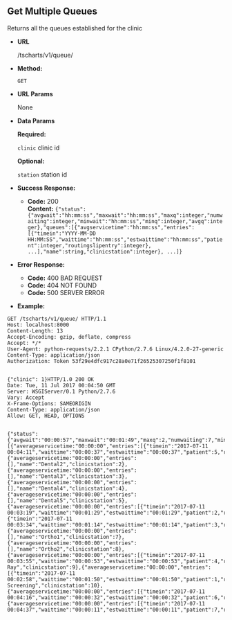 **Get Multiple Queues**
----
  Returns all the queues established for the clinic

* **URL**

  /tscharts/v1/queue/

* **Method:**

  `GET`
  
*  **URL Params**

   None

* **Data Params**

   **Required:**
 
   `clinic` clinic id<br />

   **Optional:**
 
   `station` station id<br />

* **Success Response:**

  * **Code:** 200 <br />
    **Content:** `{"status":{"avgwait":"hh:mm:ss","maxwait":"hh:mm:ss","maxq":integer,"numwaiting":integer,"minwait":"hh:mm:ss","minq":integer,"avgq":integer},"queues":[{"avgservicetime":"hh:mm:ss","entries":[{"timein":"YYYY-MM-DD HH:MM:SS","waittime":"hh:mm:ss","estwaittime":"hh:mm:ss","patient":integer,"routingslipentry":integer}, ...],"name":string,"clinicstation":integer}, ...]}`
 
* **Error Response:**

  * **Code:** 400 BAD REQUEST<br />
  * **Code:** 404 NOT FOUND<br />
  * **Code:** 500 SERVER ERROR

* **Example:**

```
GET /tscharts/v1/queue/ HTTP/1.1
Host: localhost:8000
Content-Length: 13
Accept-Encoding: gzip, deflate, compress
Accept: */*
User-Agent: python-requests/2.2.1 CPython/2.7.6 Linux/4.2.0-27-generic
Content-Type: application/json
Authorization: Token 53f29e4dfc917c28a0e71f26525307250f1f8101


{"clinic": 1}HTTP/1.0 200 OK
Date: Tue, 11 Jul 2017 00:04:50 GMT
Server: WSGIServer/0.1 Python/2.7.6
Vary: Accept
X-Frame-Options: SAMEORIGIN
Content-Type: application/json
Allow: GET, HEAD, OPTIONS


{"status":{"avgwait":"00:00:57","maxwait":"00:01:49","maxq":2,"numwaiting":7,"minwait":"00:00:10","minq":1,"avgq":1},"queues":[{"averageservicetime:"00:00:00","entries":[{"timein":"2017-07-11 00:04:11","waittime":"00:00:37","estwaittime":"00:00:37","patient":5,"routingslipentry":11}],"name":"Dental1","clinicstation":1},{"averageservicetime:"00:00:00","entries":[],"name":"Dental2","clinicstation":2},{"averageservicetime:"00:00:00","entries":[],"name":"Dental3","clinicstation":3},{"averageservicetime:"00:00:00","entries":[],"name":"Dental4","clinicstation":4},{"averageservicetime:"00:00:00","entries":[],"name":"Dental5","clinicstation":5},{"averageservicetime:"00:00:00","entries":[{"timein":"2017-07-11 00:03:19","waittime":"00:01:29","estwaittime":"00:01:29","patient":2,"routingslipentry":3},{"timein":"2017-07-11 00:03:34","waittime":"00:01:14","estwaittime":"00:01:14","patient":3,"routingslipentry":6}],"name":"ENT","clinicstation":6},{"averageservicetime:"00:00:00","entries":[],"name":"Ortho1","clinicstation":7},{"averageservicetime:"00:00:00","entries":[],"name":"Ortho2","clinicstation":8},{"averageservicetime:"00:00:00","entries":[{"timein":"2017-07-11 00:03:55","waittime":"00:00:53","estwaittime":"00:00:53","patient":4,"routingslipentry":8}],"name":"X-Ray","clinicstation":9},{"averageservicetime:"00:00:00","entries":[{"timein":"2017-07-11 00:02:58","waittime":"00:01:50","estwaittime":"00:01:50","patient":1,"routingslipentry":1}],"name":"Surgery Screening","clinicstation":10},{"averageservicetime:"00:00:00","entries":[{"timein":"2017-07-11 00:04:16","waittime":"00:00:32","estwaittime":"00:00:32","patient":6,"routingslipentry":16}],"name":"Speech","clinicstation":11},{"averageservicetime:"00:00:00","entries":[{"timein":"2017-07-11 00:04:37","waittime":"00:00:11","estwaittime":"00:00:11","patient":7,"routingslipentry":19}],"name":"Audiology","clinicstation":12}]}
```
